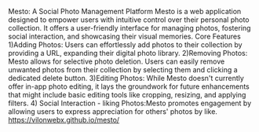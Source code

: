 Mesto: A Social Photo Management Platform Mesto is a web application designed to empower users with intuitive control over their personal photo collection. It offers a user-friendly interface for managing photos, fostering social interaction, and showcasing their visual memories. Core Features 1)Adding Photos: Users can effortlessly add photos to their collection by providing a URL, expanding their digital photo library. 2)Removing Photos: Mesto allows for selective photo deletion. Users can easily remove unwanted photos from their collection by selecting them and clicking a dedicated delete button. 3)Editing Photos: While Mesto doesn't currently offer in-app photo editing, it lays the groundwork for future enhancements that might include basic editing tools like cropping, resizing, and applying filters. 4) Social Interaction - liking Photos:Mesto promotes engagement by allowing users to express appreciation for others' photos by like.
https://vilonwebx.github.io/mesto/
